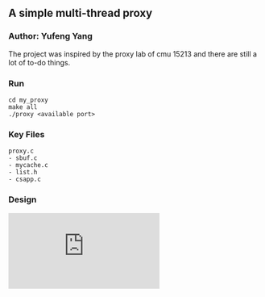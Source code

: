 ## A simple multi-thread proxy
### Author: Yufeng Yang

The project was inspired by the proxy lab of cmu 15213 and there are still a
lot of to-do things.

### Run
```
cd my_proxy
make all
./proxy <available port>
```

### Key Files
```
proxy.c
- sbuf.c
- mycache.c
- list.h
- csapp.c
```

### Design
![Aaron Swartz](https://github.com/yyf710670079/my_proxy/tree/master/img/proxy_design.pdf)